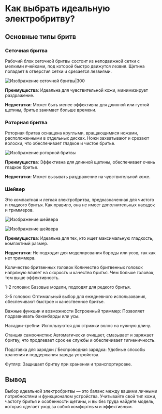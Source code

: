 # Как выбрать идеальную электробритву?

## Основные типы бритв

### Сеточная бритва

Рабочий блок сеточной бритвы состоит из неподвижной сетки с мелкими ячейками, под которой быстро движутся лезвия. Щетина попадает в отверстия сетки и срезается лезвиями.

![Изображение сеточной бритвы|300](img/сеточная-бритва.png)

**Преимущества**: Идеальна для чувствительной кожи, минимизирует раздражение.

**Недостатки**: Может быть менее эффективна для длинной или густой щетины, бритье занимает больше времени.

### Роторная бритва

Роторная бритва оснащена круглыми, вращающимися ножами, расположенными в отдельных дисках. Ножи захватывают и срезают волоски, что обеспечивает гладкое и чистое бритье.

![Изображение роторной бритвы](img/роторная-бритва.png)

**Преимущества**: Эффективна для длинной щетины, обеспечивает очень гладкое бритье.

**Недостатки**: Может вызывать раздражение на чувствительной коже.

### Шейвер

Это компактная и легкая электробритва, предназначенная для чистого и гладкого бритья. Как правило, она не имеет дополнительных насадок и триммеров.

![Изображение шейвера](img/шейвер%20(дорожная%20бритва).jpg)

![Изображение шейвера](img/шейвер%20(дорожная%20бритва)-2.webp)

**Преимущества**: Идеальна для тех, кто ищет максимальную гладкость, компактный размер.

**Недостатки**: Не подходит для моделирования бороды или усов, так как нет триммера.

Количество бритвенных головок
Количество бритвенных головок напрямую влияет на скорость и качество бритья. Чем больше головок, тем выше эффективность.

1-2 головки: Базовые модели, подходят для редкого бритья.

3-5 головок: Оптимальный выбор для ежедневного использования, обеспечивают быстрое и качественное бритье.

Важные функции и возможности
Встроенный триммер: Позволяет подравнивать бакенбарды или усы.

Насадки-гребни: Используются для стрижки волос на нужную длину.

Станция самоочистки: Автоматически очищает, смазывает и заряжает бритву, что продлевает срок ее службы и обеспечивает гигиеничность.

Подставка для зарядки / Беспроводная зарядка: Удобные способы хранения и поддержания заряда устройства.

Футляр: Защищает бритву при хранении и транспортировке.

## Вывод

Выбор идеальной электробритвы — это баланс между вашими личными потребностями и функционалом устройства. Учитывайте свой тип кожи, частоту бритья и особенности щетины, и вы без труда найдете модель, которая сделает уход за собой комфортным и эффективным.
